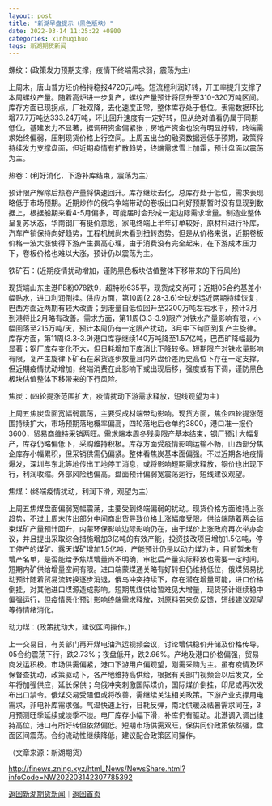 ```yaml
---
layout: post
title: "新湖早盘提示（黑色版块）"
date: 2022-03-14 11:25:22 +0800
categories: xinhuqihuo
tags: 新湖期货新闻
---
```

<p>螺纹：(政策发力预期支撑，疫情下终端需求弱，震荡为主)</p>
 <p>上周末，唐山普方坯价格持稳报4720元/吨。短流程利润好转，开工率提升支撑了本周螺纹产量。随着高炉进一步复产，螺纹产量预计将回升至310-320万吨区间。库存方面已现拐点，厂社双降，去化速度正常，整体库存处于低位。表需数据环比增77.7万吨达333.24万吨，环比回升速度有一定好转，但从绝对值看仍属于同期低位，基建发力不显著，据调研资金偏紧张；房地产资金也没有明显好转，终端需求始终偏弱，压制现货价格上行空间。上周五出台的融资数据远低于预期，政策将持续发力支撑盘面，但近期疫情有扩散趋势，终端需求雪上加霜，预计盘面以震荡为主。</p>
 <p>热卷：(利好消化，下游补库结束，震荡为主)</p>
 <p>预计限产解除后热卷产量将快速回升。库存继续去化，总库存处于低位，需求表现略低于市场预期。近期炒作的俄乌争端带动的卷板出口利好预期暂时没有显现到数据上，根据船期来看4-5月偏多，可能届时会形成一定边际需求增量。制造业整体呈复苏状态，华南钢厂有挺价意愿，家电终端上半年订单较好，原材料进行补库，汽车产销保持向好趋势，工程机械尚未看到扭转态势。但是从价格来说，近期卷板价格一波大涨使得下游产生畏高心理，由于消费没有完全起来，在下游成本压力下，卷板价格也难以大涨，预计仍以震荡为主。</p>
 <p>铁矿石：(近期疫情扰动增加，谨防黑色板块估值整体下移带来的下行风险)</p>
 <p>现货端山东主港PB粉978跌9，超特粉635平，现货成交尚可；近期05合约基差小幅贴水，进口利润倒挂。供应方面，第10周(2.28-3.6)全球发运近两期持续恢复，巴西方面近两期有较大改善；到港量自低位回升至2200万吨左右水平，预计3月到港将比2月略有改善。需求方面，第11周(3.3-3.9)限产对铁水产量影响有限，小幅回落至215万吨/天，预计本周仍有一定限产扰动，3月中下旬回到复产主旋律。库存方面，第11周(3.3-3.9)港口库存继续140万吨降至1.57亿吨，巴西矿降幅最为显著；钢厂库存变化不大，但日耗增加下库消比下降较多。短期限产对铁水量影响有限，复产主旋律下矿石在采货逐步放量且内外盘价差历史高位下存在一定支撑，但近期疫情扰动增加，终端消费在此影响下或出现后移，强度或有下调，谨防黑色板块估值整体下移带来的下行风险。</p>
 <p>焦炭：(四轮提涨范围扩大，疫情扰动下游需求释放，短线观望为主)</p>
 <p>上周五焦炭盘面宽幅弱震荡，主要受成材端带动影响。现货方面，焦企四轮提涨范围持续扩大，市场预期落地概率偏高，四轮落地后仓单约3800，港口准一报价3600，贸易商维持采销两旺。需求端本周冬残奥限产基本结束，钢厂预计大幅复产，库存仍略偏低下，采购维持积极。库存方面受疫情影响运输不畅，山西部分焦企库存小幅累积，但采销供需仍偏紧。整体看焦炭基本面偏强。不过近期各地疫情爆发，深圳与东北等地传出工地停工消息，或将影响短期需求释放，钢价也出现下行，利润收缩。外部风险也偏高。盘面预计偏弱宽震荡运行，短线建议观望。</p>
 <p>焦煤：(终端疫情扰动，利润下滑，观望为主)</p>
 <p>上周五焦煤盘面偏弱宽幅震荡，主要受到终端偏弱的扰动。现货价格方面维持上涨趋势，不过上周末传出部分中间商出货导致价格上涨幅度受限。供给端随着两会结束煤矿产量预计回升，内蒙环保影响边际影响仍在，由于煤价上涨政府再次举办会议，并且提出采取综合措施增加3亿吨的有效产能，投资技改项目增加1.5亿吨，停工停产的煤矿、露天煤矿增加1.5亿吨，产能预计仍是以动力煤为主，目前暂未有增产名单，是否能给予焦煤增量尚不明确，审批后产量实际释放也需要一定时间，短期内矿供给增量空间有限。进口端蒙煤通关略有好转但仍维持低位，俄煤贸易扰动预计随着贸易流转换逐步消退，俄乌冲突持续下，存在潜在增量可能，进口价格倒挂，对其他进口煤源造成影响。短期焦煤供给暂难见大增量，现货预计继续稳中偏强运行，但疫情恶化预计影响终端需求释放，对原料带来负反馈，短线建议观望等待情绪消化。</p>
 <p>动力煤：(政策扰动大，建议区间操作。)</p>
 <p>上一交易日，有关部门再开煤电油汽运视频会议，讨论增供稳价升储及价格传导，05合约震荡下行，跌2.73%；夜盘低开，跌2.96%。产地及港口价格偏强，贸易商发运积极。市场供需偏紧，港口下游用户偏观望，刚需采购为主。虽有疫情及环保督查扰动，政策驱动下，各产地维持高供给，根据有关部门视频会以后发文，全年将加强供应，延长保供；乌俄冲突刺激国际煤价，国际煤价倒挂，印尼或再次发布出口禁令。俄煤交易受阻但或将改善，需继续关注相关政策。下游产业支撑用电需求，非电补库需求强。气温快速上行，日耗反弹，南北供暖及祛暑需求同在，3月预测旺季延续或淡季不淡。电厂库存小幅下滑，补库仍有驱动。北港调入调出维持高位，港口有所好转但依然偏低。短期市场供需双旺，保供问价政策依然强，盘面区间震荡。合约流动性继续降低，建议配合政策区间操作。</p><p class="em_media">（文章来源：新湖期货）</p>

<http://finews.zning.xyz/html_News/NewsShare.html?infoCode=NW202203142307785392>

[返回新湖期货新闻](//finews.withounder.com/category/xinhuqihuo.html)｜[返回首页](//finews.withounder.com/)